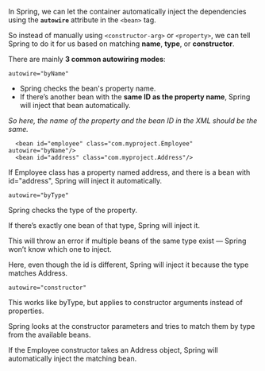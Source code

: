 

In Spring, we can let the container automatically inject the dependencies using the **`autowire`** attribute in the `<bean>` tag.

So instead of manually using `<constructor-arg>` or `<property>`, we can tell Spring to do it for us based on matching **name**, **type**, or **constructor**.

There are mainly **3 common autowiring modes**:


`autowire="byName"`

- Spring checks the bean's property name.
- If there’s another bean with the **same ID as the property name**, Spring will inject that bean automatically.

 *So here, the name of the property and the bean ID in the XML should be the same.*

       
      <bean id="employee" class="com.myproject.Employee" autowire="byName"/>
      <bean id="address" class="com.myproject.Address"/>

If Employee class has a property named address, and there is a bean with id="address", Spring will inject it automatically.


`autowire="byType"`

Spring checks the type of the property.

If there’s exactly one bean of that type, Spring will inject it.

This will throw an error if multiple beans of the same type exist — Spring won’t know which one to inject.


  <bean id="employee" class="com.myproject.Employee" autowire="byType"/>
  <bean id="addressBean" class="com.myproject.Address"/>


Here, even though the id is different, Spring will inject it because the type matches Address.


`autowire="constructor"`

This works like byType, but applies to constructor arguments instead of properties.

Spring looks at the constructor parameters and tries to match them by type from the available beans.

<bean id="employee" class="com.myproject.Employee" autowire="constructor"/>
<bean id="address" class="com.myproject.Address"/>


If the Employee constructor takes an Address object, Spring will automatically inject the matching bean.




